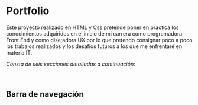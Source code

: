 # Portfolio 

Este proyecto realizado en HTML y Css pretende poner en practica los conocimientos adquiridos en el inicio de mi carrera como programadora Front End y como dise;adora UX por lo que pretendo consignar poco a poco los trabajos realizados y los desafios futuros a los que me enfrentaré en materia IT.

_Consta de seis secciones detalladas a continuación:_

<br>

## Barra de navegación 







